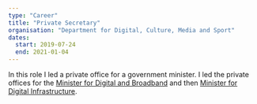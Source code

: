 ```yaml
---
type: "Career"
title: "Private Secretary"
organisation: "Department for Digital, Culture, Media and Sport"
dates:
  start: 2019-07-24
  end: 2021-01-04
---
```


In this role I led a private office for a government minister. I led the private offices for the <a href='https://www.gov.uk/government/ministers/parliamentary-under-secretary-of-state--109' target='_blank' rel='noopener noreferrer'>Minister for Digital and Broadband</a> and then <a href='https://www.gov.uk/government/ministers/parliamentary-under-secretary-of-state-for-digital-infrastructure' target='_blank' rel='noopener noreferrer'>Minister for Digital Infrastructure</a>.
